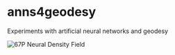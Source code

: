# anns4geodesy
Experiments with artificial neural networks and geodesy


![67P Neural Density Field](/figures/67p_low.gif)

